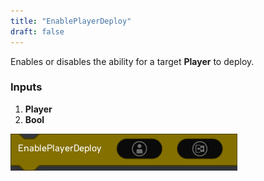 ```yaml
---
title: "EnablePlayerDeploy"
draft: false
---
```

Enables or disables the ability for a target **Player** to deploy.
### Inputs
1. **Player**
2. **Bool**

![EnablePlayerDeploy](https://raw.githubusercontent.com/battlefield-portal-community/Image-CDN/main/portal_blocks/EnablePlayerDeploy.png)